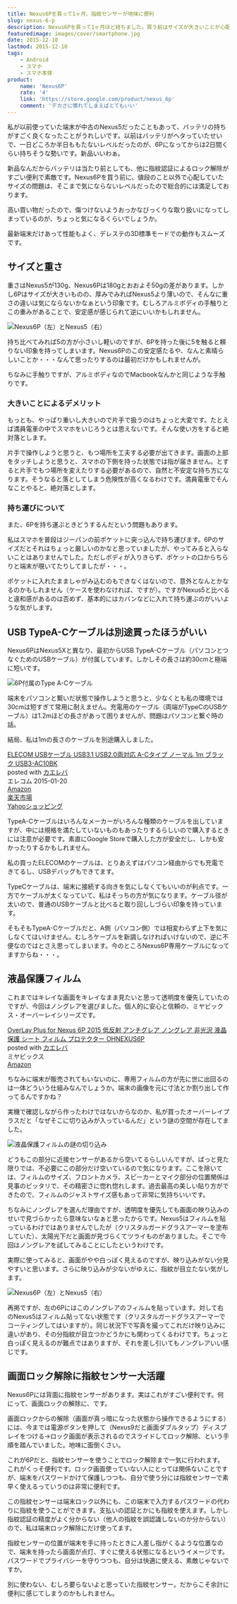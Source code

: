 ```yaml
---
title: Nexus6Pを買って1ヶ月、指紋センサーが地味に便利
slug: nexus-6-p
description: Nexus6Pを買って1ヶ月ほど経ちました。買う前はサイズが大きいことが心配でしたが、使ってみると両手で使うにはちょうどいい大きさです。全く気にしていなかった指紋センサーが意外にも便利で、これなしの端末には戻れないような気がしています。
featuredimage: images/cover/smartphone.jpg
date: 2015-12-10
lastmod: 2015-12-10
tags: 
    - Android
    - スマホ
    - スマホ本体
product:
    name: 'Nexus6P'
    rate: '4'
    link: 'https://store.google.com/product/nexus_6p'
    comment: 'デカさに慣れてしまえばとてもいい'
---
```


私が以前使っていた端末が中古のNexus5だったこともあって、バッテリの持ちがすごく良くなったことがうれしいです。以前はバッテリがヘタっていたせいで、一日どころか半日ももたないレベルだったのが、6Pになってからは2日間くらい持ちそうな勢いです。新品いいわぁ。

新品なんだからバッテリは当たり前としても、他に指紋認証によるロック解除がすごい便利で素敵です。Nexus6Pを買う前に、値段のこと以外で心配していたサイズの問題は、そこまで気にならないレベルだったので総合的には満足しております。

高い買い物だったので、傷つけないようおっかなびっくりな取り扱いになってしまっているのが、ちょっと気になるくらいでしょうか。

最新端末だけあって性能もよく、デレステの3D標準モードでの動作もスムーズです。

## サイズと重さ

重さはNexus5が130g、Nexus6Pは180gとおおよそ50gの差があります。しかし6Pはサイズが大きいものの、厚みでみればNexus5より薄いので、そんなに重さの違いは気にならないかなぁという印象です。むしろアルミボディの手触りとこの重みがあることで、安定感が感じられて逆にいいかもしれません。

![Nexus6P（左）とNexus5（右）](4a6d660bfbfa3247cc6312ccedfc651f.jpg)

持ち比べてみれば5の方が小さいし軽いのですが、6Pを持った後に5を触ると頼りない印象を持ってしまいます。Nexus6Pのこの安定感たるや、なんと素晴らしいことか・・・なんて思ったりするのは最初だけかもしれませんが。

ちなみに手触りですが、アルミボディなのでMacbookなんかと同じような手触りです。


### 大きいことによるデメリット


もっとも、やっぱり重いし大きいので片手で扱うのはちょっと大変です。たとえば満員電車の中でスマホをいじろうとは思えないです。そんな使い方をすると絶対落とします。

片手で操作しようと思うと、もつ場所を工夫する必要が出てきます。画面の上部をタッチしようと思うと、スマホの下側を持った状態では指が届きません。とすると片手でもつ場所を変えたりする必要があるので、自然と不安定な持ち方になります。そうなると落としてしまう危険性が高くなるわけです。満員電車でそんなことやると、絶対落とします。


### 持ち運びについて


また、6Pを持ち運ぶときどうするんだという問題もあります。

私はスマホを普段はジーパンの前ポケットに突っ込んで持ち運びます。6Pのサイズだとそれはちょっと厳しいのかなと思っていましたが、やってみると入らないことはありませんでした。ただしボディが入りきらず、ポケットの口からちらりと端末が覗いてたりしてましたが・・・。

ポケットに入れたまましゃがみ込むのもできなくはないので、意外となんとかなるのかもしれません（ケースを使わなければ、ですが）。ですがNexus5と比べると違和感があるのは否めず、基本的にはカバンなどに入れて持ち運ぶのがいいような気がします。


## USB TypeA-Cケーブルは別途買ったほうがいい


Nexus6PはNexus5Xと異なり、最初からUSB TypeA-Cケーブル（パソコンとつなぐためのUSBケーブル）が付属しています。しかしその長さは約30cmと極端に短いです。

![6P付属のType A-Cケーブル](036d44b8adfb6d2a1f6a556f76a4bae6.jpg)

端末をパソコンと繋いだ状態で操作しようと思うと、少なくとも私の環境では30cmは短すぎて常用に耐えません。充電用のケーブル（両端がTypeCのUSBケーブル）は1.2mほどの長さがあって困りませんが、問題はパソコンと繋ぐ時の話。

結局、私は1mの長さのケーブルを別途購入しました。

<div class="kaerebalink-box">
<div class="kaerebalink-image"><a href="https://www.amazon.co.jp/exec/obidos/ASIN/B00Q5VMI4O/illusionspace-22/ref=nosim/" target="_blank" rel="nofollow" ><img alt=""  src="https://ecx.images-amazon.com/images/I/41UTQ5C9oOL._SL160_.jpg" style="border: none;" /></a></div>
<div class="kaerebalink-info">
<div class="kaerebalink-name"><a href="https://www.amazon.co.jp/exec/obidos/ASIN/B00Q5VMI4O/illusionspace-22/ref=nosim/" target="_blank" rel="nofollow" >ELECOM USBケーブル USB3.1 USB2.0両対応 A-Cタイプ ノーマル 1m ブラック USB3-AC10BK</a>
<div class="kaerebalink-powered-date">posted with <a href="https://kaereba.com" rel="nofollow" target="_blank">カエレバ</a></div>
</div>
<div class="kaerebalink-detail"> エレコム 2015-01-20    </div>
<div class="kaerebalink-link1">
<div class="shoplinkamazon"><a href="https://www.amazon.co.jp/gp/search?keywords=USB3-AC10BK&#038;__mk_ja_JP=%83J%83%5E%83J%83i&#038;tag=illusionspace-22" target="_blank" rel="nofollow" >Amazon</a></div>
<div class="shoplinkrakuten"><a href="https://hb.afl.rakuten.co.jp/hgc/0e95387f.f2aef20d.0e953880.25e412bd/?pc=http%3A%2F%2Fsearch.rakuten.co.jp%2Fsearch%2Fmall%2FUSB3-AC10BK%2F-%2Ff.1-p.1-s.1-sf.0-st.A-v.2%3Fx%3D0%26scid%3Daf_ich_link_urltxt%26m%3Dhttp%3A%2F%2Fm.rakuten.co.jp%2F" target="_blank" rel="nofollow" >楽天市場</a></div>
<div class="shoplinkyahoo"><a href="https://ck.jp.ap.valuecommerce.com/servlet/referral?sid=3085416&#038;pid=882193779&#038;vc_url=http%3A%2F%2Fsearch.shopping.yahoo.co.jp%2Fsearch%3Fp%3DUSB3-AC10BK" target="_blank" rel="nofollow" >Yahooショッピング<img alt=""  src="https://ad.jp.ap.valuecommerce.com/servlet/gifbanner?sid=3085416&#038;pid=882193779" height="1" width="1"></a></div>
</div>
</div>
<div class="booklink-footer" style="clear: left"></div>
</div>

TypeA-Cケーブルはいろんなメーカーがいろんな種類のケーブルを出していますが、中には規格を満たしていないものもあったりするらしいので購入するときには注意が必要です。素直にGoogle Storeで購入した方が安全だし、しかも安かったりするかもしれません。

私の買ったELECOMのケーブルは、とりあえずはパソコン経由からでも充電できてるし、USBデバッグもできてます。

TypeCケーブルは、端末に接続する向きを気にしなくてもいいのが利点です。一方でケーブルが太くなっていて、私はそっちの方が気になります。ケーブル径が太いので、普通のUSBケーブルと比べると取り回ししづらい印象を持っています。

そもそもTypeA-Cケーブルだと、A側（パソコン側）では相変わらず上下を気にしなくてはいけません。むしろケーブルを新調しなければいけないので、逆に不便なのではとさえ思ってしまいます。今のところNexus6P専用ケーブルになってますからね・・・。


## 液晶保護フィルム

これまではキレイな画面をキレイなまま見たいと思って透明度を優先していたのですが、今回はノングレアを選びました。個人的に安心と信頼の、ミヤビックス・オーバーレイシリーズです。

<div class="kaerebalink-box">
<div class="kaerebalink-image"><a href="https://www.amazon.co.jp/exec/obidos/ASIN/B015Z8AI44/illusionspace-22/ref=nosim/" target="_blank" rel="nofollow" ><img alt=""  src="https://ecx.images-amazon.com/images/I/41H5lon5D3L._SL160_.jpg" style="border: none;" /></a></div>
<div class="kaerebalink-info">
<div class="kaerebalink-name"><a href="https://www.amazon.co.jp/exec/obidos/ASIN/B015Z8AI44/illusionspace-22/ref=nosim/" target="_blank" rel="nofollow" >OverLay Plus for Nexus 6P 2015 低反射 アンチグレア ノングレア 非光沢 液晶 保護 シート フィルム プロテクター OHNEXUS6P</a>
<div class="kaerebalink-powered-date">posted with <a href="https://kaereba.com" rel="nofollow" target="_blank">カエレバ</a></div>
</div>
<div class="kaerebalink-detail"> ミヤビックス     </div>
<div class="kaerebalink-link1">
<div class="shoplinkamazon"><a href="https://www.amazon.co.jp/gp/search?keywords=OverLay%20Plus%20for%20Nexus%206P%202015&#038;__mk_ja_JP=%83J%83%5E%83J%83i&#038;tag=illusionspace-22" target="_blank" rel="nofollow" >Amazon</a></div>
</div>
</div>
<div class="booklink-footer" style="clear: left"></div>
</div>

ちなみに端末が販売されてもいないのに、専用フィルムの方が先に世に出回るのは一体どういう仕組みなんでしょうか。端末の画像を元に寸法とか割り出して作ってるんですかね？

実機で確認しながら作ったわけではないからなのか、私が買ったオーバーレイプラスだと「なぜそこに切り込みが入っているんだ」という謎の空間が存在してました。

![液晶保護フィルムの謎の切り込み](4123613b8f07f8fca763f92f100e393c.jpg)

どうもこの部分に近接センサーがあるから空いてるらしいんですが、ぱっと見た限りでは、不必要にこの部分だけ空いているので気になります。ここを除いては、フィルムのサイズ、フロントカメラ、スピーカーとマイク部分の位置関係は見事のピッタリで、その精密さに惚れ惚れします。過去最高の美しい貼り方ができたので、フィルムのジャストサイズ感もあって非常に気持ちいいです。

ちなみにノングレアを選んだ理由ですが、透明度を優先しても画面の映り込みのせいで見づらかったら意味ないなぁと思ったからです。Nexus5はフィルムを貼っているわけではありませんでしたが（クリスタルガードグラスアーマーを塗布していた）、太陽光下だと画面が見づらくてツライものがありました。そこで今回はノングレアを試してみることにしたというわけです。

実際に使ってみると、画面がやや白っぽく見えるのですが、映り込みがない分見やすいと思います。さらに映り込みが少ないがゆえに、指紋が目立たない気がします。

![Nexus6P（左）とNexus5（右）](4a6d660bfbfa3247cc6312ccedfc651f.jpg)

再掲ですが、左の6Pにはこのノングレアのフィルムを貼っています。対して右のNexus5はフィルム貼ってない状態です（クリスタルガードグラスアーマーでコーティングしてはいますが）。同じ状況下で写真を撮ってこれだけ映り込みに違いがあり、その分指紋が目立つかどうかにも関わってくるわけです。ちょっと白っぽく見えるのが難点ではありますが、それを差し引いてもノングレアいい感じです。


## 画面ロック解除に指紋センサー大活躍


Nexus6Pには背面に指紋センサーがあります。実はこれがすごい便利です。何にって、画面ロックの解除に、です。

画面ロックからの解除（画面が真っ暗になった状態から操作できるようにする）には、今までは電源ボタンを押して（Nexus9だと画面ダブルタップ）ディスプレイをつける→ロック画面が表示されるのでスライドしてロック解除、という手順を踏んでいました。地味に面倒くさい。

これが6Pだと、指紋センサーを使うことでロック解除まで一気に行われます。これがくっそ便利です。ロック画面使っていない人にとっては関係ないことですが、端末をパスワードかけて保護しつつも、自分で使う分には指紋センサーで素早く使えるっていうのは非常に便利です。

この指紋センサーは端末ロック以外にも、この端末で入力するパスワードの代わりに指紋を使うことができます。支払いの認証とかにも指紋を使えます。しかし指紋認証の精度がよく分からない（他人の指紋を誤認識しないのか分からない）ので、私は端末ロック解除にだけ使ってます。

指紋センサーの位置が端末を手に持ったときに人差し指がくるような位置なので、端末を持ったら画面が点灯、すぐに使える状態になるというイメージです。パスワードでプライバシーを守りつつも、自分は快適に使える、素敵じゃないですか。

別に使わない、むしろ要らないよと思っていた指紋センサー。だからこそ余計に便利に感じてしまうのかもしれません。
